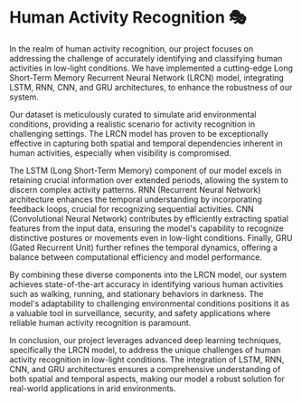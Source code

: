 # Human Activity Recognition 🎭
In the realm of human activity recognition, our project focuses on addressing the challenge of accurately identifying and classifying human activities in low-light conditions. We have implemented a cutting-edge Long Short-Term Memory Recurrent Neural Network (LRCN) model, integrating LSTM, RNN, CNN, and GRU architectures, to enhance the robustness of our system.

Our dataset is meticulously curated to simulate arid environmental conditions, providing a realistic scenario for activity recognition in challenging settings. The LRCN model has proven to be exceptionally effective in capturing both spatial and temporal dependencies inherent in human activities, especially when visibility is compromised.

The LSTM (Long Short-Term Memory) component of our model excels in retaining crucial information over extended periods, allowing the system to discern complex activity patterns. RNN (Recurrent Neural Network) architecture enhances the temporal understanding by incorporating feedback loops, crucial for recognizing sequential activities. CNN (Convolutional Neural Network) contributes by efficiently extracting spatial features from the input data, ensuring the model's capability to recognize distinctive postures or movements even in low-light conditions. Finally, GRU (Gated Recurrent Unit) further refines the temporal dynamics, offering a balance between computational efficiency and model performance.

By combining these diverse components into the LRCN model, our system achieves state-of-the-art accuracy in identifying various human activities such as walking, running, and stationary behaviors in darkness. The model's adaptability to challenging environmental conditions positions it as a valuable tool in surveillance, security, and safety applications where reliable human activity recognition is paramount.

In conclusion, our project leverages advanced deep learning techniques, specifically the LRCN model, to address the unique challenges of human activity recognition in low-light conditions. The integration of LSTM, RNN, CNN, and GRU architectures ensures a comprehensive understanding of both spatial and temporal aspects, making our model a robust solution for real-world applications in arid environments.
